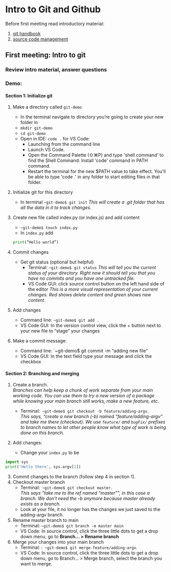 # Intro to Git and Github
Before first meeting read introductory material: 
1. [git handbook](https://guides.github.com/introduction/git-handbook/)
2. [source code management](https://www.atlassian.com/git/tutorials/source-code-management)

## First meeting: Intro to git 
### Review intro material, answer questions
### Demo:
#### Section 1: Initialize git
1. Make a directory called `git-demo`
   - In the terminal navigate to directory you’re going to create your new folder in
   - `mkdir git-demo`
   - `cd git-demo`
   - Open in IDE: `code .` for VS Code: 
      * Launching from the command line
      * Launch VS Code.
      * Open the Command Palette (⇧⌘P) and type 'shell command' to find the Shell Command: Install 'code' command in PATH command.
      * Restart the terminal for the new $PATH value to take effect. You'll be able to type 'code .' in any folder to start editing files in that folder.
2. Initialize git for this directory
   -  In terminal `~git-demo$ git init`
    *This will create a .git folder that has all the data in it to track changes.*  

3. Create new file called index.py (or index.js) and add content
    - `~git-demo$ touch index.py`
    - In `index.py` add 
    ```Python 
    print(“Hello world”)
    ```
4. Commit changes
    - Get git status (optional but helpful)
      - Terminal: `~git-demo$ git status`
        *This will tell you the current status of your directory. Right now it should tell you that you have no commits and you have one untracked file.*
      - VS Code GUI: click source control button on the left hand side of the editor
			*This is a more visual representation of your current changes. Red shows delete content and green shows new content.*

5. Add changes
    - Command line: `~git-demo$ git add .`
    - VS Code GUI:  In the version control view, click the + button next to your new file to “stage” your changes

6. Make a commit message:
    - Command line: `~git-demo$ git commit -m “adding new file”
    - VS Code GUI: In the text field type your message and click the checkbox

#### Section 2: Branching and merging
1. Create a branch. <br />
	*Branches can help keep a chunk of work separate from your main working code. You can use them to try a new version of a package while knowing your main branch still works, make a new feature, etc.*
    - Terminal:` ~git-demo$ git checkout -b feature/adding-argv`.<br />
		*This says, “create a new branch (-b) named “feature/adding-argv” and take me there (checkout). We use `feature/` and `bugFix/` prefixes to branch names to let other people know what type of work is being done on this branch.*

2. Add changes: 
    - Change your `index.py` to be 
```Python
import sys
print('Hello there', sys.argv[1])
```

3. Commit changes to the branch (follow step 4 in section 1). 
4. Checkout master branch
    - Terminal:` ~git-demo$ git checkout master`.<br />
*This says “take me to the ref named “master””, in this case a branch. We don’t need the -b anymore because master already exists as a branch.*
    - Look at your file, it no longer has the changes we just saved to the adding-argv branch. 
5. Rename master branch to main
    - Terminal:  `~git-demo$ git branch -m master main`
    - VS Code: In source control, click the three little dots to get a drop down menu, go to <strong>Branch… > Rename branch</strong>
6. Merge your changes into your main branch
    - Terminal: :` ~git-demo$ git merge-feature/adding-argv`.
    - VS Code: In source control, click the three little dots to get a drop down menu, go to Branch… > Merge branch, select the branch you want to merge. 
